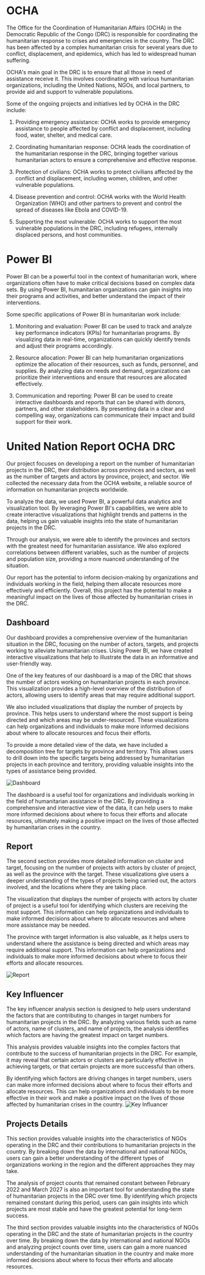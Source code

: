 
# OCHA
The Office for the Coordination of Humanitarian Affairs (OCHA) in the Democratic Republic of the Congo (DRC) is responsible for coordinating the humanitarian response to crises and emergencies in the country. The DRC has been affected by a complex humanitarian crisis for several years due to conflict, displacement, and epidemics, which has led to widespread human suffering.

OCHA's main goal in the DRC is to ensure that all those in need of assistance receive it. This involves coordinating with various humanitarian organizations, including the United Nations, NGOs, and local partners, to provide aid and support to vulnerable populations.

Some of the ongoing projects and initiatives led by OCHA in the DRC include:

1. Providing emergency assistance: OCHA works to provide emergency assistance to people affected by conflict and displacement, including food, water, shelter, and medical care.

2. Coordinating humanitarian response: OCHA leads the coordination of the humanitarian response in the DRC, bringing together various humanitarian actors to ensure a comprehensive and effective response.

3. Protection of civilians: OCHA works to protect civilians affected by the conflict and displacement, including women, children, and other vulnerable populations.
 
4. Disease prevention and control: OCHA works with the World Health Organization (WHO) and other partners to prevent and control the spread of diseases like Ebola and COVID-19.

5. Supporting the most vulnerable: OCHA works to support the most vulnerable populations in the DRC, including refugees, internally displaced persons, and host communities.

# Power BI 
Power BI can be a powerful tool in the context of humanitarian work, where organizations often have to make critical decisions based on complex data sets. By using Power BI, humanitarian organizations can gain insights into their programs and activities, and better understand the impact of their interventions.

Some specific applications of Power BI in humanitarian work include:

1. Monitoring and evaluation: Power BI can be used to track and analyze key performance indicators (KPIs) for humanitarian programs. By visualizing data in real-time, organizations can quickly identify trends and adjust their programs accordingly.

2. Resource allocation: Power BI can help humanitarian organizations optimize the allocation of their resources, such as funds, personnel, and supplies. By analyzing data on needs and demand, organizations can prioritize their interventions and ensure that resources are allocated effectively.

3. Communication and reporting: Power BI can be used to create interactive dashboards and reports that can be shared with donors, partners, and other stakeholders. By presenting data in a clear and compelling way, organizations can communicate their impact and build support for their work.

# United Nation Report OCHA DRC
Our project focuses on developing a report on the number of humanitarian projects in the DRC, their distribution across provinces and sectors, as well as the number of targets and actors by province, project, and sector. We collected the necessary data from the OCHA website, a reliable source of information on humanitarian projects worldwide.

To analyze the data, we used Power BI, a powerful data analytics and visualization tool. By leveraging Power BI's capabilities, we were able to create interactive visualizations that highlight trends and patterns in the data, helping us gain valuable insights into the state of humanitarian projects in the DRC.

Through our analysis, we were able to identify the provinces and sectors with the greatest need for humanitarian assistance. We also explored correlations between different variables, such as the number of projects and population size, providing a more nuanced understanding of the situation.

Our report has the potential to inform decision-making by organizations and individuals working in the field, helping them allocate resources more effectively and efficiently. Overall, this project has the potential to make a meaningful impact on the lives of those affected by humanitarian crises in the DRC.

## Dashboard
Our dashboard provides a comprehensive overview of the humanitarian situation in the DRC, focusing on the number of actors, targets, and projects working to alleviate humanitarian crises. Using Power BI, we have created interactive visualizations that help to illustrate the data in an informative and user-friendly way.

One of the key features of our dashboard is a map of the DRC that shows the number of actors working on humanitarian projects in each province. This visualization provides a high-level overview of the distribution of actors, allowing users to identify areas that may require additional support.

We also included visualizations that display the number of projects by province. This helps users to understand where the most support is being directed and which areas may be under-resourced. These visualizations can help organizations and individuals to make more informed decisions about where to allocate resources and focus their efforts.

To provide a more detailed view of the data, we have included a decomposition tree for targets by province and territory. This allows users to drill down into the specific targets being addressed by humanitarian projects in each province and territory, providing valuable insights into the types of assistance being provided.

![Dashboard](./Pictures/Dashboard.png)


The dashboard is a useful tool for organizations and individuals working in the field of humanitarian assistance in the DRC. By providing a comprehensive and interactive view of the data, it can help users to make more informed decisions about where to focus their efforts and allocate resources, ultimately making a positive impact on the lives of those affected by humanitarian crises in the country.

## Report 
The second section provides more detailed information on cluster and target, focusing on the number of projects with actors by cluster of project, as well as the province with the target. These visualizations give users a deeper understanding of the types of projects being carried out, the actors involved, and the locations where they are taking place.

The visualization that displays the number of projects with actors by cluster of project is a useful tool for identifying which clusters are receiving the most support. This information can help organizations and individuals to make informed decisions about where to allocate resources and where more assistance may be needed.

The province with target information is also valuable, as it helps users to understand where the assistance is being directed and which areas may require additional support. This information can help organizations and individuals to make more informed decisions about where to focus their efforts and allocate resources.

![Report](./Pictures/Report.png)

## Key Influencer 
The key influencer analysis section is designed to help users understand the factors that are contributing to changes in target numbers for humanitarian projects in the DRC. By analyzing various fields such as name of actors, name of clusters, and name of projects, the analysis identifies which factors are having the greatest impact on target numbers.

This analysis provides valuable insights into the complex factors that contribute to the success of humanitarian projects in the DRC. For example, it may reveal that certain actors or clusters are particularly effective in achieving targets, or that certain projects are more successful than others.

By identifying which factors are driving changes in target numbers, users can make more informed decisions about where to focus their efforts and allocate resources. This can help organizations and individuals to be more effective in their work and make a positive impact on the lives of those affected by humanitarian crises in the country.
![Key Influancer](./Pictures/KI.png)

## Projects Details 
This section provides valuable insights into the characteristics of NGOs operating in the DRC and their contributions to humanitarian projects in the country. By breaking down the data by international and national NGOs, users can gain a better understanding of the different types of organizations working in the region and the different approaches they may take.

The analysis of project counts that remained constant between February 2022 and March 2027 is also an important tool for understanding the state of humanitarian projects in the DRC over time. By identifying which projects remained constant during this period, users can gain insights into which projects are most stable and have the greatest potential for long-term success.

The third section provides valuable insights into the characteristics of NGOs operating in the DRC and the state of humanitarian projects in the country over time. By breaking down the data by international and national NGOs and analyzing project counts over time, users can gain a more nuanced understanding of the humanitarian situation in the country and make more informed decisions about where to focus their efforts and allocate resources.
